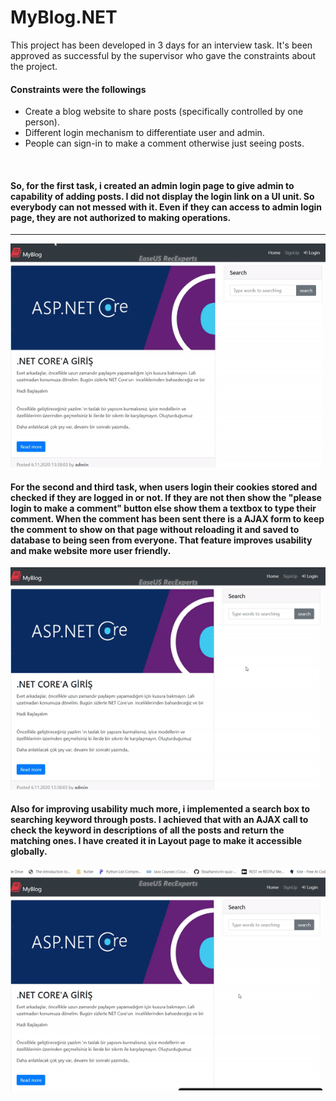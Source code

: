 # MyBlog.NET

This project has been developed in 3 days for an interview task. It's been approved as successful by the supervisor who gave the constraints about the project.

#### Constraints were the followings

- Create a blog website to share posts (specifically controlled by one person).
- Different login mechanism to differentiate user and admin.
- People can sign-in to make a comment otherwise just seeing posts.


<br/>

#### So, for the first task, i created an admin login page to give admin to capability of adding posts. I did not display the login link on a UI unit. So everybody can not messed with it. Even if they can access to admin login page, they are not authorized to making operations.
<hr/>


<img src="https://github.com/unalyagiz/MyBlog.NET/blob/master/gifs/admin_add_post.gif"/>

<br/>

#### For the second and third task, when users login their cookies stored and checked if they are logged in or not. If they are not then show the "please login to make a comment" button else show them a textbox to type their comment. When the comment has been sent there is a AJAX form to keep the comment to show on that page without reloading it and saved to database to being seen from everyone. That feature improves usability and make website more user friendly.


<img src="https://github.com/unalyagiz/MyBlog.NET/blob/master/gifs/make_comment.gif"/>

<br/>

#### Also for improving usability much more, i implemented a search box to searching keyword through posts. I achieved that with an AJAX call to check the keyword in descriptions of all the posts and return the matching ones. I have created it in Layout page to make it accessible globally.

<img src="https://github.com/unalyagiz/MyBlog.NET/blob/master/gifs/search_posts.gif"/>
